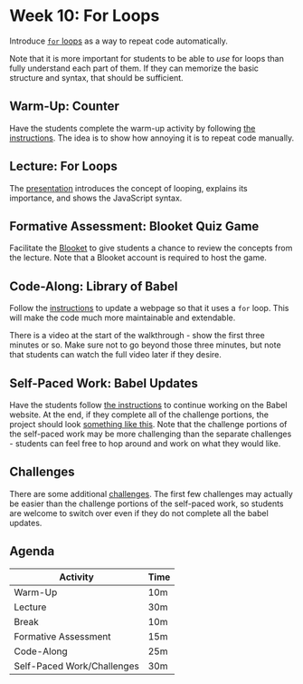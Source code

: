 # Week 10: For Loops
Introduce [`for` loops](https://developer.mozilla.org/en-US/docs/Web/JavaScript/Guide/Loops_and_iteration) as a way to repeat code automatically.

Note that it is more important for students to be able to _use_ for loops than fully understand each part of them. If they can memorize the basic structure and syntax, that should be sufficient.

## Warm-Up: Counter
Have the students complete the warm-up activity by following [the instructions](WarmUp.md). The idea is to show how annoying it is to repeat code manually.

## Lecture: For Loops
The [presentation](ForLoops.pptx) introduces the concept of looping, explains its importance, and shows the JavaScript syntax.

## Formative Assessment: Blooket Quiz Game
Facilitate the [Blooket](https://dashboard.blooket.com/set/632875ba32e5ef11ac0231c4) to give students a chance to review the concepts from the lecture. Note that a Blooket account is required to host the game.

## Code-Along: Library of Babel
Follow the [instructions](BabelCodeAlong.md) to update a webpage so that it uses a `for` loop. This will make the code much more maintainable and extendable.

There is a video at the start of the walkthrough - show the first three minutes or so. Make sure not to go beyond those three minutes, but note that students can watch the full video later if they desire.

## Self-Paced Work: Babel Updates
Have the students follow [the instructions](SelfPacedWork.md) to continue working on the Babel website. At the end, if they complete all of the challenge portions, the project should look [something like this](http://replit.com/@HylandOutreach/BabelComplete). Note that the challenge portions of the self-paced work may be more challenging than the separate challenges - students can feel free to hop around and work on what they would like.

## Challenges
There are some additional [challenges](Challenges.md). The first few challenges may actually be easier than the challenge portions of the self-paced work, so students are welcome to switch over even if they do not complete all the babel updates.
 
## Agenda

| Activity | Time |
|-|-|
| Warm-Up | 10m |
| Lecture | 30m |
| Break | 10m |
| Formative Assessment | 15m |
| Code-Along | 25m |
| Self-Paced Work/Challenges | 30m |
